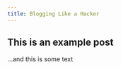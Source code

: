 ```yaml
---
title: Blogging Like a Hacker
---
```

This is an example post
-----------------------
...and this is some text
